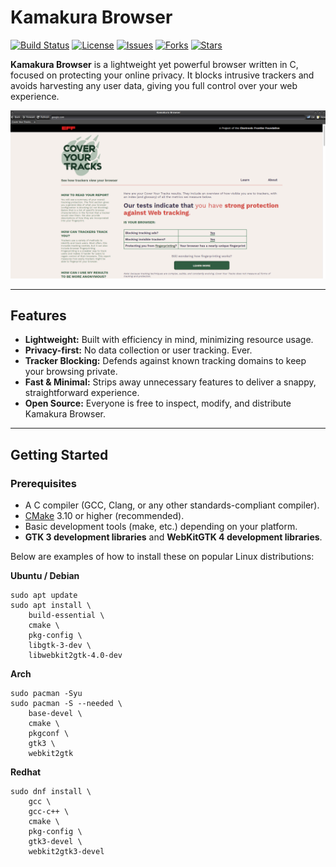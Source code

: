 # Kamakura Browser

[![Build Status](https://img.shields.io/github/actions/workflow/status/your-username/kamakura-browser/ci-build.yml?style=flat-square)](https://github.com/your-username/kamakura-browser/actions)
[![License](https://img.shields.io/github/license/your-username/kamakura-browser?style=flat-square)](LICENSE)
[![Issues](https://img.shields.io/github/issues/your-username/kamakura-browser?style=flat-square)](https://github.com/your-username/kamakura-browser/issues)
[![Forks](https://img.shields.io/github/forks/your-username/kamakura-browser?style=flat-square)](https://github.com/your-username/kamakura-browser/network)
[![Stars](https://img.shields.io/github/stars/your-username/kamakura-browser?style=flat-square)](https://github.com/your-username/kamakura-browser/stargazers)

**Kamakura Browser** is a lightweight yet powerful browser written in C, focused on protecting your online privacy. It blocks intrusive trackers and avoids harvesting any user data, giving you full control over your web experience.

![Kamakura Browser Screenshot](screen.png)

---

## Features

- **Lightweight:** Built with efficiency in mind, minimizing resource usage.
- **Privacy-first:** No data collection or user tracking. Ever.
- **Tracker Blocking:** Defends against known tracking domains to keep your browsing private.
- **Fast & Minimal:** Strips away unnecessary features to deliver a snappy, straightforward experience.
- **Open Source:** Everyone is free to inspect, modify, and distribute Kamakura Browser.

---

## Getting Started

### Prerequisites

- A C compiler (GCC, Clang, or any other standards-compliant compiler).
- [CMake](https://cmake.org/) 3.10 or higher (recommended).
- Basic development tools (make, etc.) depending on your platform.
- **GTK 3 development libraries** and **WebKitGTK 4 development libraries**.

Below are examples of how to install these on popular Linux distributions:

**Ubuntu / Debian**

```
sudo apt update
sudo apt install \
    build-essential \
    cmake \
    pkg-config \
    libgtk-3-dev \
    libwebkit2gtk-4.0-dev
```
**Arch**
```
sudo pacman -Syu
sudo pacman -S --needed \
    base-devel \
    cmake \
    pkgconf \
    gtk3 \
    webkit2gtk
```
**Redhat**
```
sudo dnf install \
    gcc \
    gcc-c++ \
    cmake \
    pkg-config \
    gtk3-devel \
    webkit2gtk3-devel
```

